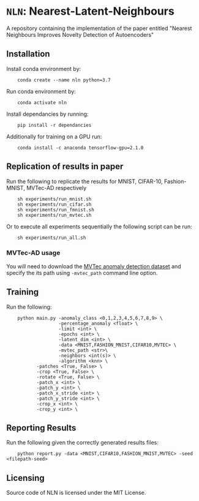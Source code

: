 # `NLN`: Nearest-Latent-Neighbours
A repository containing the implementation of the paper entitled "Nearest Neighbours Improves Novelty Detection of Autoencoders"

## Installation 
Install conda environment by:
``` 
    conda create --name nln python=3.7
``` 
Run conda environment by:
``` 
    conda activate nln
``` 

Install dependancies by running:
``` 
    pip install -r dependancies
``` 

Additionally for training on a GPU run:
``` 
    conda install -c anaconda tensorflow-gpu=2.1.0
``` 


## Replication of results in paper 
Run the following to replicate the results for MNIST, CIFAR-10, Fashion-MNIST, MVTec-AD respectively
```
    sh experiments/run_mnist.sh
    sh experiments/run_cifar.sh
    sh experiments/run_fmnist.sh
    sh experiments/run_mvtec.sh
```

Or to execute all experiments sequentially the following script can be run:
```
    sh experiments/run_all.sh
```

### MVTec-AD usage 
You will need to download the [MVTec anomaly detection dataset](https://www.mvtec.com/company/research/datasets/mvtec-ad) and specify the its path using `-mvtec_path` command line option.

## Training 
Run the following: 
```
    python main.py -anomaly_class <0,1,2,3,4,5,6,7,8,9> \
                   -percentage_anomaly <float> \
                   -limit <int> \
                   -epochs <int> \
                   -latent_dim <int> \
                   -data <MNIST,FASHION_MNIST,CIFAR10,MVTEC> \
                   -mvtec_path <str>\
                   -neighbors <int(s)> \
                   -algorithm <knn> \
		   -patches <True, False> \
		   -crop <True, False> \
		   -rotate <True, False> \
		   -patch_x <int> \    
		   -patch_y <int> \    
		   -patch_x_stride <int> \    
		   -patch_y_stride <int> \    
		   -crop_x <int> \    
		   -crop_y <int> \    
```
## Reporting Results 
Run the following given the correctly generated results files:
```
    python report.py -data <MNIST,CIFAR10,FASHION_MNIST,MVTEC> -seed <filepath-seed>
```

## Licensing
Source code of NLN is licensed under the MIT License.
